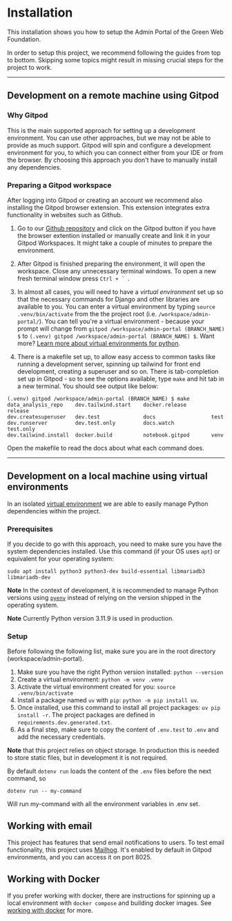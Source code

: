 # Installation

This installation shows you how to setup the Admin Portal of the Green Web Foundation.

In order to setup this project, we recommend following the guides from top to bottom. Skipping some topics might result in missing crucial steps for the project to work.

---

## Development on a remote machine using Gitpod

### Why Gitpod

This is the main supported approach for setting up a development environment. You can use other approaches, but we may not be able to provide as much support. Gitpod will spin and configure a development environment for you, to which you can connect either from your IDE or from the browser. By choosing this approach you don't have to manually install any dependencies.

### Preparing a Gitpod workspace

After logging into Gitpod or creating an account we recommend also installing the Gitpod browser extension. This extension integrates extra functionality in websites such as Github.

1. Go to our [Github repository](https://github.com/thegreenwebfoundation/admin-portal) and click on the Gitpod button if you have the browser extention installed or manually create and link it in your Gitpod Workspaces. It might take a couple of minutes to prepare the environment.

2. After Gitpod is finished preparing the environment, it will open the workspace. Close any unnecessary terminal windows. To open a new fresh terminal window press ```Ctrl + ` ```.

3. In almost all cases, you will need to have a _virtual environment_ set up so that the necessary commands for Django and other libraries are available to you. You can enter a virtual environment by typing `source .venv/bin/activate` from the the project root (i.e. `/workspace/admin-portal/`). You can tell you're a virtual environment - because your prompt will change from `gitpod /workspace/admin-portal (BRANCH_NAME) $` to `(.venv) gitpod /workspace/admin-portal (BRANCH_NAME) $`. Want more? [Learn more about virtual environments for python](https://realpython.com/python-virtual-environments-a-primer/).

4. There is a makefile set up, to allow easy access to common tasks like running a development server, spinning up tailwind for front end development, creating a superuser and so on. There is tab-completion set up in Gitpod - so to see the options available, type `make` and hit tab in a new terminal. You should see output like below:

```
(.venv) gitpod /workspace/admin-portal (BRANCH_NAME) $ make 
data_analysis_repo    dev.tailwind.start    docker.release        release               
dev.createsuperuser   dev.test              docs                  test                  
dev.runserver         dev.test.only         docs.watch            test.only             
dev.tailwind.install  docker.build          notebook.gitpod       venv                  
```

Open the makefile to read the docs about what each command does.

---

## Development on a local machine using virtual environments

In an isolated [virtual environment](https://docs.python.org/3/tutorial/venv.html) we are able to easily manage Python dependencies within the project.

### Prerequisites

If you decide to go with this approach, you need to make sure you have the system dependencies installed. Use this command (if your OS uses `apt`) or equivalent for your operating system:

```
sudo apt install python3 python3-dev build-essential libmariadb3 libmariadb-dev
```

__Note__ In the context of development, it is recommended to manage Python versions using [`pyenv`](https://github.com/pyenv/pyenv) instead of relying on the version shipped in the operating system.

__Note__ Currently Python version 3.11.9 is used in production.

### Setup

Before following the following list, make sure you are in the root directory (workspace/admin-portal).

1. Make sure you have the right Python version installed: `python --version`
2. Create a virtual environment: `python -m venv .venv`
3. Activate the virtual environment created for you: `source .venv/bin/activate`
4. Install a package named `uv` with `pip`: `python -m pip install uv`.
5. Once installed, use this command to install all project packages: `uv pip install -r`. The project packages are defined in `requirements.dev.generated.txt`.
5. As a final step, make sure to copy the content of `.env.test` to `.env` and add the necessary credentials.

__Note__ that this project relies on object storage. In production this is needed to store static files, but in development it is not required.

By default `dotenv run` loads the content of the `.env` files before the next command, so

```
dotenv run -- my-command
```

Will run my-command with all the environment variables in .env set.

## Working with email

This project has features that send email notifications to users. To test email functionality, this project uses [Mailhog](https://github.com/mailhog/MailHog). It's enabled by default in Gitpod environments, and you can access it on port 8025.

## Working with Docker

If you prefer working with docker, there are instructions for spinning up a local environment with `docker compose` and building docker images. See [working with docker](working-with-docker.md) for more.
